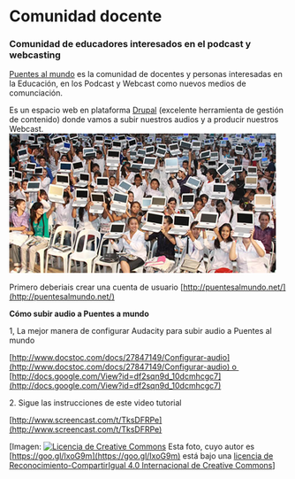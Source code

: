 # Comunidad docente

### **Comunidad de educadores interesados en el podcast y webcasting**

[Puentes al mundo](http://puentesalmundo.net/) es la comunidad de docentes y personas interesadas en la Educación, en los Podcast y Webcast como nuevos medios de comunciación.  

Es un espacio web en plataforma [Drupal](http://drupal.org.es/) (excelente herramienta de gestión de contenido) donde vamos a subir nuestros audios y a producir nuestros Webcast.![comunidad docente](img/comunidad_docente.jpg "comunidad docente")


Primero deberiais crear una cuenta de usuario [http://puentesalmundo.net/](http://puentesalmundo.net/)

**Cómo subir audio a Puentes a mundo**

1, La mejor manera de configurar Audacity para subir audio a Puentes al mundo

[http://www.docstoc.com/docs/27847149/Configurar-audio](http://www.docstoc.com/docs/27847149/Configurar-audio) o   
[http://docs.google.com/View?id=df2sqn9d_10dcmhcgc7](http://docs.google.com/View?id=df2sqn9d_10dcmhcgc7)

2\. Sigue las instrucciones de este video tutorial

[http://www.screencast.com/t/TksDFRPe](http://www.screencast.com/t/TksDFRPe)


\[Imagen: [![Licencia de Creative Commons](https://i.creativecommons.org/l/by-sa/4.0/80x15.png)](http://creativecommons.org/licenses/by-sa/4.0/) Esta foto, cuyo autor es [https://goo.gl/IxoG9m](https://goo.gl/IxoG9m) está bajo una [licencia de Reconocimiento-CompartirIgual 4.0 Internacional de Creative Commons](http://creativecommons.org/licenses/by-sa/4.0/)\]
